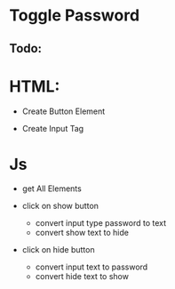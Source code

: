 # Toggle Password

## Todo:

# HTML:

- Create Button Element

- Create Input Tag

# Js

- get All Elements

- click on show button

  - convert input type password to text
  - convert show text to hide

- click on hide button
  - convert input text to password
  - convert hide text to show
